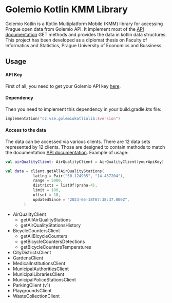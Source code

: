 # Golemio Kotlin KMM Library

Golemio Kotlin is a Kotlin Multiplatform Mobile (KMM) library for accessing Prague open data from Golemio API. It implement most of the [API documentation](https://api.golemio.cz/docs/public-openapi/) GET methods and provides the data in kotlin data structures.
This project has been developed as a diplomat thesis on Faculty of Informatics and Statistics, Prague University of Economics and Bussiness.

## Usage
#### API Key
First of all, you need to get your Golemio API key [here](https://api.golemio.cz/api-keys).
#### Dependency
Then you need to implement this dependency in your build.gradle.kts file:
```kotlin
implementation("cz.vse.golemiokotlinlib:$version")
```
#### Access to the data
The data can be accessed via various clients. There are 12 data sets represented by 12 clients. Those are designed to contain methods to match the documentation [API documentation](https://api.golemio.cz/docs/public-openapi/). Example of usage:

```kotlin
val airQualityClient: AirQualityClient = AirQualityClient(yourApiKey)

val data = client.getAllAirQualityStations(
            latlng = Pair("50.124935", "14.457204"),
            range = 5000,
            districts = listOf(praha-4),
            limit = 100,
            offset = 10,
            updatedSince = "2023-05-18T07:38:37.000Z",
        )
```

* AirQualityClient
  - getAllAirQualityStations
  - getAirQualityStationsHistory
* BicycleCountersClient
  - getAllBicycleCounters
  - getBicycleCountersDetections
  - getBicycleCountersTemperatures
* CityDistrictsClient
* GardensClient
* MedicalInstitutionsClient
* MunicipalAuthoritiesClient
* MunicipalLibrariesClient
* MunicipalPoliceStationsClient
* ParkingClient (v1)
* PlaygroundsClient
* WasteCollectionClient



